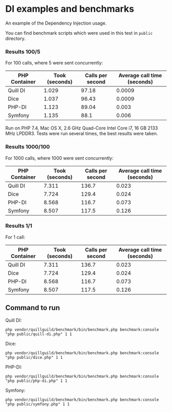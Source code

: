 # DI examples and benchmarks

An example of the Dependency Injection usage.

You can find benchmark scripts which were used in this test in `public`
directory.

### Results 100/5

For 100 calls, where 5 were sent concurrently:

| PHP Container | Took (seconds) | Calls per second | Average call time (seconds) |
|---------------|----------------|------------------|-----------------------------|
| Quill DI      | 1.029          | 97.18            | 0.0009                      |
| Dice          | 1.037          | 96.43            | 0.0009                      |
| PHP-DI        | 1.123          | 89.04            | 0.003                       |
| Symfony       | 1.135          | 88.1             | 0.006                       |

Run on PHP 7.4, Mac OS X, 2.6 GHz Quad-Core Intel Core i7, 16 GB 2133 MHz
LPDDR3. Tests were run several times, the best results were taken.

### Results 1000/100

For 1000 calls, where 1000 were sent concurrently:

| PHP Container | Took (seconds) | Calls per second | Average call time (seconds) |
|---------------|----------------|------------------|-----------------------------|
| Quill DI      | 7.311          | 136.7            | 0.023                       |
| Dice          | 7.724          | 129.4            | 0.024                       |
| PHP-DI        | 8.568          | 116.7            | 0.073                       |
| Symfony       | 8.507          | 117.5            | 0.126                       |

### Results 1/1

For 1 call:

| PHP Container | Took (seconds) | Calls per second | Average call time (seconds) |
|---------------|----------------|------------------|-----------------------------|
| Quill DI      | 7.311          | 136.7            | 0.023                       |
| Dice          | 7.724          | 129.4            | 0.024                       |
| PHP-DI        | 8.568          | 116.7            | 0.073                       |
| Symfony       | 8.507          | 117.5            | 0.126                       |

## Command to run

Quill DI:
```
php vendor/quillguild/benchmark/bin/benchmark.php benchmark:console "php public/quill-di.php" 1 1
```

Dice:
```
php vendor/quillguild/benchmark/bin/benchmark.php benchmark:console "php public/dice.php" 1 1
```

PHP-DI:
```
php vendor/quillguild/benchmark/bin/benchmark.php benchmark:console "php public/php-di.php" 1 1
```

Symfony:
```
php vendor/quillguild/benchmark/bin/benchmark.php benchmark:console "php public/symfony.php" 1 1
```